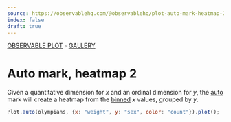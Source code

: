 ```yaml
---
source: https://observablehq.com/@observablehq/plot-auto-mark-heatmap-2
index: false
draft: true
---
```


<div style="color: grey; font: 13px/25.5px var(--sans-serif); text-transform: uppercase;"><h1 style="display: none;">Plot: Auto mark, heatmap 2</h1><a href="/plot">Observable Plot</a> › <a href="/@observablehq/plot-gallery">Gallery</a></div>

# Auto mark, heatmap 2

Given a quantitative dimension for _x_ and an ordinal dimension for _y_, the [auto](https://observablehq.com/plot/marks/auto) mark will create a heatmap from the [binned](https://observablehq.com/plot/transforms/bin) _x_ values, grouped by _y_.

```js echo
Plot.auto(olympians, {x: "weight", y: "sex", color: "count"}).plot();
```
